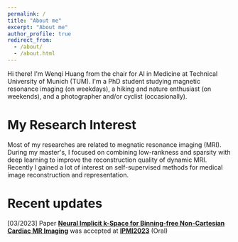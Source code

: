 ```yaml
---
permalink: /
title: "About me"
excerpt: "About me"
author_profile: true
redirect_from: 
  - /about/
  - /about.html
---
```


Hi there! I'm Wenqi Huang from the chair for AI in Medicine at Technical University of Munich (TUM). I'm a PhD student studying magnetic resonance imaging (on weekdays), a hiking and nature enthusiast (on weekends), and a photographer and/or cyclist (occasionally).


My Research Interest
======
Most of my researches are related to megnatic resonance imaging (MRI). During my master's, I focused on combining low-rankness and sparsity with deep learning to improve the reconstruction quality of dynamic MRI. Recently I gained a lot of interest on self-supervised methods for medical image reconstruction and representation.

Recent updates
======
[03/2023] Paper **[Neural Implicit k-Space for Binning-free Non-Cartesian Cardiac MR Imaging](https://arxiv.org/abs/2212.08479)** was accepted at **[IPMI2023](https://www.ipmi2023.org/en/)** (Oral)